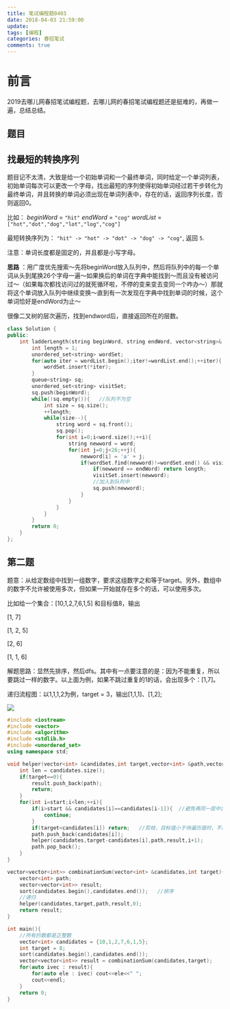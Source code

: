 ```yaml
---
title: 笔试编程题0403
date: 2018-04-03 21:59:00
update: 
tags: [编程]
categories: 春招笔试
comments: true
---
```


# 前言

2019去哪儿网春招笔试编程题，去哪儿网的春招笔试编程题还是挺难的，再做一遍，总结总结。

<!--more-->

## 题目

## 找最短的转换序列

题目记不太清，大致是给一个初始单词和一个最终单词，同时给定一个单词列表，初始单词每次可以更改一个字母，找出最短的序列使得初始单词经过若干步转化为最终单词，并且转换的单词必须出现在单词列表中，存在的话，返回序列长度，否则返回0。

比如：
*beginWord* = `"hit"`
*endWord* = `"cog"`
*wordList* = `["hot","dot","dog","lot","log","cog"]`

最短转换序列为： `"hit" -> "hot" -> "dot" -> "dog" -> "cog"`,
返回 `5`.

注意：单词长度都是固定的，并且都是小写字母。

**思路** ：用广度优先搜索～先将beginWord放入队列中，然后将队列中的每一个单词从头到尾换26个字母一遍～如果换后的单词在字典中能找到～而且没有被访问过～（如果每次都找访问过的就死循环啦，不停的变来变去变同一个咋办～）那就将这个单词放入队列中继续变换～直到有一次发现在字典中找到单词的时候，这个单词恰好是endWord为止～

很像二叉树的层次遍历，找到endword后，直接返回所在的层数。

```C++
class Solution {
public:
    int ladderLength(string beginWord, string endWord, vector<string>& wordList) {
        int length = 1;
        unordered_set<string> wordSet;
        for(auto iter = wordList.begin();iter!=wordList.end();++iter){
            wordSet.insert(*iter);
        }
        queue<string> sq;
        unordered_set<string> visitSet;
        sq.push(beginWord);
        while(!sq.empty()){   //队列不为空
            int size = sq.size();
            ++length;
            while(size--){
                string word = sq.front();
                sq.pop();
                for(int i=0;i<word.size();++i){
                    string newword = word;
                    for(int j=0;j<26;++j){
                        newword[i] = 'a' + j;
                        if(wordSet.find(newword)!=wordSet.end() && visitSet.find(newword) == visitSet.end()){  //存在且未被访问
                            if(newword == endWord) return length;
                            visitSet.insert(newword);
                            //加入到队列中
                            sq.push(newword);
                        }
                    }
                }
            }
        }
        return 0;
    }
};
```

## 第二题

题意：从给定数组中找到一组数字，要求这组数字之和等于target。另外，数组中的数字不允许被使用多次，但如果一开始就存在多个的话，可以使用多次。

比如给一个集合：[10,1,2,7,6,1,5] 和目标值8，输出

[1, 7] 

[1, 2, 5] 

[2, 6] 

[1, 1, 6] 

解题思路：显然先排序，然后dfs。其中有一点要注意的是：因为不能重复，所以要跳过一样的数字。以上面为例，如果不跳过重复的1的话，会出现多个：[1,7]。

递归流程图：以1,1,1,2为例，target = 3，输出[1,1,1]、[1,2];

![](http://ou6yob3zd.bkt.clouddn.com/%E9%80%92%E5%BD%92%E8%BF%87%E7%A8%8B%E5%9B%BE.png)



```C++
#include <iostream>
#include <vector>
#include <algorithm>
#include <stdlib.h>
#include <unordered_set>
using namespace std;

void helper(vector<int> &candidates,int target,vector<int> &path,vector<vector<int>> &result,int start){
    int len = candidates.size();
    if(target==0){
        result.push_back(path);
        return;
    }
    for(int i=start;i<len;++i){
        if(i>start && candidates[i]==candidates[i-1]){  //避免再同一层中出现，去除重复
            continue;
        }
        if(target<candidates[i]) return;   //剪枝，目标值小于待遍历值时，不用继续往下搜寻了
        path.push_back(candidates[i]);
        helper(candidates,target-candidates[i],path,result,i+1);
        path.pop_back();
    }
}

vector<vector<int>> combinationSum(vector<int> &candidates,int target){
    vector<int> path;
    vector<vector<int>> result;
    sort(candidates.begin(),candidates.end());   //排序
    //递归
    helper(candidates,target,path,result,0);
    return result;
}

int main(){
    //所有的数都是正整数
    vector<int> candidates = {10,1,2,7,6,1,5};
    int target = 8;
    sort(candidates.begin(),candidates.end());
    vector<vector<int>> result = combinationSum(candidates,target);
    for(auto ivec : result){
        for(auto ele : ivec) cout<<ele<<" ";
        cout<<endl;
    }
    return 0;
}
```


